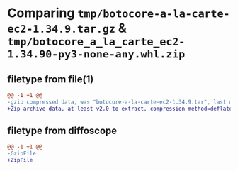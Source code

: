 # Comparing `tmp/botocore-a-la-carte-ec2-1.34.9.tar.gz` & `tmp/botocore_a_la_carte_ec2-1.34.90-py3-none-any.whl.zip`

## filetype from file(1)

```diff
@@ -1 +1 @@
-gzip compressed data, was "botocore-a-la-carte-ec2-1.34.9.tar", last modified: Thu Dec 28 01:06:47 2023, max compression
+Zip archive data, at least v2.0 to extract, compression method=deflate
```

## filetype from diffoscope

```diff
@@ -1 +1 @@
-GzipFile
+ZipFile
```

